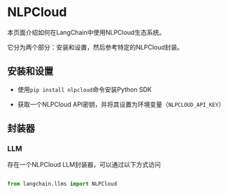 # NLPCloud



本页面介绍如何在LangChain中使用NLPCloud生态系统。

它分为两个部分：安装和设置，然后参考特定的NLPCloud封装。



## 安装和设置

- 使用`pip install nlpcloud`命令安装Python SDK

- 获取一个NLPCloud API密钥，并将其设置为环境变量（`NLPCLOUD_API_KEY`）



## 封装器



### LLM



存在一个NLPCloud LLM封装器，可以通过以下方式访问

```python

from langchain.llms import NLPCloud

```

